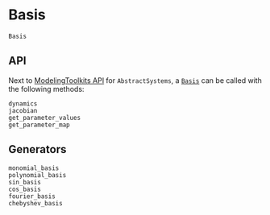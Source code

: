 # Basis

```@docs
Basis
```

## API

Next to [ModelingToolkits API](https://docs.sciml.ai/ModelingToolkit/stable/basics/AbstractSystem/) for `AbstractSystems`, a [`Basis`](@ref) can be called with the following methods:

```@docs
dynamics
jacobian
get_parameter_values
get_parameter_map
```

## Generators

```@docs
monomial_basis
polynomial_basis
sin_basis
cos_basis
fourier_basis
chebyshev_basis
```
